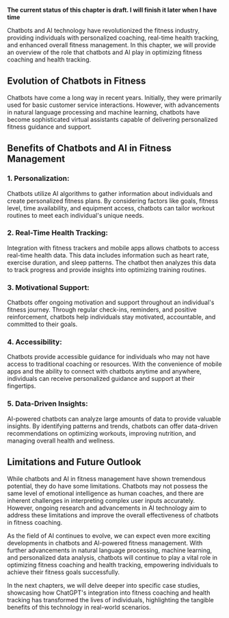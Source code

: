 **The current status of this chapter is draft. I will finish it later when I have time**

Chatbots and AI technology have revolutionized the fitness industry, providing individuals with personalized coaching, real-time health tracking, and enhanced overall fitness management. In this chapter, we will provide an overview of the role that chatbots and AI play in optimizing fitness coaching and health tracking.

Evolution of Chatbots in Fitness
--------------------------------

Chatbots have come a long way in recent years. Initially, they were primarily used for basic customer service interactions. However, with advancements in natural language processing and machine learning, chatbots have become sophisticated virtual assistants capable of delivering personalized fitness guidance and support.

Benefits of Chatbots and AI in Fitness Management
-------------------------------------------------

### 1. Personalization:

Chatbots utilize AI algorithms to gather information about individuals and create personalized fitness plans. By considering factors like goals, fitness level, time availability, and equipment access, chatbots can tailor workout routines to meet each individual's unique needs.

### 2. Real-Time Health Tracking:

Integration with fitness trackers and mobile apps allows chatbots to access real-time health data. This data includes information such as heart rate, exercise duration, and sleep patterns. The chatbot then analyzes this data to track progress and provide insights into optimizing training routines.

### 3. Motivational Support:

Chatbots offer ongoing motivation and support throughout an individual's fitness journey. Through regular check-ins, reminders, and positive reinforcement, chatbots help individuals stay motivated, accountable, and committed to their goals.

### 4. Accessibility:

Chatbots provide accessible guidance for individuals who may not have access to traditional coaching or resources. With the convenience of mobile apps and the ability to connect with chatbots anytime and anywhere, individuals can receive personalized guidance and support at their fingertips.

### 5. Data-Driven Insights:

AI-powered chatbots can analyze large amounts of data to provide valuable insights. By identifying patterns and trends, chatbots can offer data-driven recommendations on optimizing workouts, improving nutrition, and managing overall health and wellness.

Limitations and Future Outlook
------------------------------

While chatbots and AI in fitness management have shown tremendous potential, they do have some limitations. Chatbots may not possess the same level of emotional intelligence as human coaches, and there are inherent challenges in interpreting complex user inputs accurately. However, ongoing research and advancements in AI technology aim to address these limitations and improve the overall effectiveness of chatbots in fitness coaching.

As the field of AI continues to evolve, we can expect even more exciting developments in chatbots and AI-powered fitness management. With further advancements in natural language processing, machine learning, and personalized data analysis, chatbots will continue to play a vital role in optimizing fitness coaching and health tracking, empowering individuals to achieve their fitness goals successfully.

In the next chapters, we will delve deeper into specific case studies, showcasing how ChatGPT's integration into fitness coaching and health tracking has transformed the lives of individuals, highlighting the tangible benefits of this technology in real-world scenarios.
